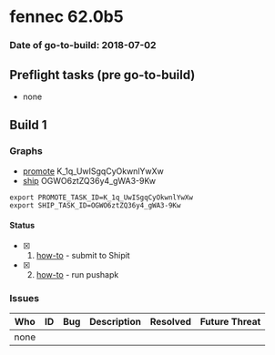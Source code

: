 # fennec 62.0b5

### Date of go-to-build: 2018-07-02

## Preflight tasks (pre go-to-build)
- none

## Build 1  

### Graphs
* [promote](https://tools.taskcluster.net/push-inspector/#/K_1q_UwISgqCyOkwnlYwXw) K_1q_UwISgqCyOkwnlYwXw
* [ship](https://tools.taskcluster.net/push-inspector/#/OGWO6ztZQ36y4_gWA3-9Kw) OGWO6ztZQ36y4_gWA3-9Kw
```
export PROMOTE_TASK_ID=K_1q_UwISgqCyOkwnlYwXw
export SHIP_TASK_ID=OGWO6ztZQ36y4_gWA3-9Kw
```


#### Status
- [x] 1.  [how-to](https://wiki.mozilla.org/Release:Release_Automation_on_Mercurial:Starting_a_Release#Submit_to_Ship_It)  - submit to Shipit
- [x] 2.  [how-to](https://github.com/mozilla-releng/releasewarrior-2.0/blob/master/docs/release-promotion/mobile/howto.md)  - run pushapk

### Issues
| Who                 | ID               | Bug                                                                 | Description                | Resolved                | Future Threat                |
| ------------------- | ---------------- | ------------------------------------------------------------------- | -------------------------- | ----------------------- | ---------------------------- |
| none | | | | | |

